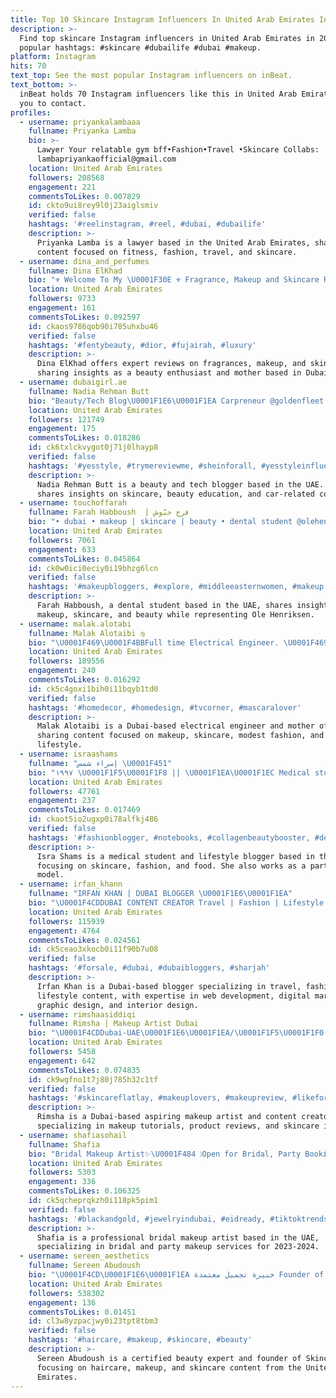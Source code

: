 ```yaml
---
title: Top 10 Skincare Instagram Influencers In United Arab Emirates In 2024
description: >-
  Find top skincare Instagram influencers in United Arab Emirates in 2024. Most
  popular hashtags: #skincare #dubailife #dubai #makeup.
platform: Instagram
hits: 70
text_top: See the most popular Instagram influencers on inBeat.
text_bottom: >-
  inBeat holds 70 Instagram influencers like this in United Arab Emirates for
  you to contact.
profiles:
  - username: priyankalambaaa
    fullname: Priyanka Lamba
    bio: >-
      Lawyer Your relatable gym bff•Fashion•Travel •Skincare Collabs:
      lambapriyankaofficial@gmail.com
    location: United Arab Emirates
    followers: 208568
    engagement: 221
    commentsToLikes: 0.007829
    id: ckto9ui8rey9l0j23aiglsmiv
    verified: false
    hashtags: '#reelinstagram, #reel, #dubai, #dubailife'
    description: >-
      Priyanka Lamba is a lawyer based in the United Arab Emirates, sharing
      content focused on fitness, fashion, travel, and skincare.
  - username: dina_and_perfumes
    fullname: Dina ElKhad
    bio: "⚜️ Welcome To My \U0001F30E ⚜️ Fragrance, Makeup and Skincare Reviews ⚜️ Mom To Tala ⚜️DINA05 “ HealthNag “ \U0001F4CDDubai, UAE"
    location: United Arab Emirates
    followers: 9733
    engagement: 161
    commentsToLikes: 0.092597
    id: ckaos9786qob90i785uhxbu46
    verified: false
    hashtags: '#fentybeauty, #dior, #fujairah, #luxury'
    description: >-
      Dina ElKhad offers expert reviews on fragrances, makeup, and skincare,
      sharing insights as a beauty enthusiast and mother based in Dubai, UAE.
  - username: dubaigirl.ae
    fullname: Nadia Rehman Butt
    bio: "Beauty/Tech Blog\U0001F1E6\U0001F1EA Carpreneur @goldenfleet.ae Beauty Educator Skincare addict Mommy \U0001F468‍\U0001F469‍\U0001F467 @yesstyle NADIA50 @shop6thstreet NADIA"
    location: United Arab Emirates
    followers: 121749
    engagement: 175
    commentsToLikes: 0.018286
    id: ck6txlckvygot0j71j0lhayp8
    verified: false
    hashtags: '#yesstyle, #trymereviewme, #sheinforall, #yesstyleinfluencers'
    description: >-
      Nadia Rehman Butt is a beauty and tech blogger based in the UAE. She
      shares insights on skincare, beauty education, and car-related content.
  - username: touchoffarah
    fullname: Farah Habboush  | فرح حبّوش
    bio: "• dubai • makeup | skincare | beauty • dental student @olehenriksenme ambassador \U0001F48C touchoffarah@gmail.com"
    location: United Arab Emirates
    followers: 7061
    engagement: 633
    commentsToLikes: 0.045864
    id: ck0w0ici0eciy0i19bhzg6lcn
    verified: false
    hashtags: '#makeupbloggers, #explore, #middleeasternwomen, #makeup'
    description: >-
      Farah Habboush, a dental student based in the UAE, shares insights on
      makeup, skincare, and beauty while representing Ole Henriksen.
  - username: malak.alotabi
    fullname: Malak Alotaibi ♍️
    bio: "\U0001F469‍\U0001F4BBFull time Electrical Engineer. \U0001F469‍\U0001F467‍\U0001F466Mom of three. Makeup || Skincare || Modest Fashion || Lifestyle \U0001F4CDDubai, UAE"
    location: United Arab Emirates
    followers: 189556
    engagement: 240
    commentsToLikes: 0.016292
    id: ck5c4goxi1bih0i11bqyb1td0
    verified: false
    hashtags: '#homedecor, #homedesign, #tvcorner, #mascaralover'
    description: >-
      Malak Alotaibi is a Dubai-based electrical engineer and mother of three,
      sharing content focused on makeup, skincare, modest fashion, and
      lifestyle.
  - username: israashams
    fullname: "إسراء شمس \U0001F451"
    bio: "١٩٩٧ \U0001F1F5\U0001F1F8 || \U0001F1EA\U0001F1EC Medical student \U0001FA7A Life style blogger \U0001F4AB A part time model\U0001F4CC Skincare || fashion || food"
    location: United Arab Emirates
    followers: 47761
    engagement: 237
    commentsToLikes: 0.017469
    id: ckaot5io2ugxp0i78alfkj486
    verified: false
    hashtags: '#fashionblogger, #notebooks, #collagenbeautybooster, #dentoluna'
    description: >-
      Isra Shams is a medical student and lifestyle blogger based in the UAE,
      focusing on skincare, fashion, and food. She also works as a part-time
      model.
  - username: irfan_khann
    fullname: "IRFAN KHAN | DUBAI BLOGGER \U0001F1E6\U0001F1EA"
    bio: "\U0001F4CDDUBAI CONTENT CREATOR Travel | Fashion | Lifestyle | Webdeveloper |Digital Marketing Manager | Graphic Designer | Interior Designer"
    location: United Arab Emirates
    followers: 115939
    engagement: 4764
    commentsToLikes: 0.024561
    id: ck5ceao3xkocb0i11f90b7u08
    verified: false
    hashtags: '#forsale, #dubai, #dubaibloggers, #sharjah'
    description: >-
      Irfan Khan is a Dubai-based blogger specializing in travel, fashion, and
      lifestyle content, with expertise in web development, digital marketing,
      graphic design, and interior design.
  - username: rimshaasiddiqi
    fullname: Rimsha | Makeup Artist Dubai
    bio: "\U0001F4CDDubai-UAE\U0001F1E6\U0001F1EA/\U0001F1F5\U0001F1F0 \U0001F484Aspiring Makeup Artist \U0001F4F8Content Creator \U0001F4E9DM/Email For Inquires"
    location: United Arab Emirates
    followers: 5458
    engagement: 642
    commentsToLikes: 0.074835
    id: ck9wgfno1t7j80j785h32c1tf
    verified: false
    hashtags: '#skincareflatlay, #makeuplovers, #makeupreview, #likeforlikes'
    description: >-
      Rimsha is a Dubai-based aspiring makeup artist and content creator
      specializing in makeup tutorials, product reviews, and skincare insights.
  - username: shafiasohail
    fullname: Shafia
    bio: "Bridal Makeup Artist✨\U0001F484 ❕Open for Bridal, Party Booking 2023-2024 DM for booking/ Enquiries Owner @m.s.a_boutique @shafiasohail2.0"
    location: United Arab Emirates
    followers: 5303
    engagement: 336
    commentsToLikes: 0.106325
    id: ck5qcheprqkzh0i118pk5pim1
    verified: false
    hashtags: '#blackandgold, #jewelryindubai, #eidready, #tiktoktrends'
    description: >-
      Shafia is a professional bridal makeup artist based in the UAE,
      specializing in bridal and party makeup services for 2023-2024.
  - username: sereen_aesthetics
    fullname: Sereen Abudoush
    bio: "\U0001F4CD\U0001F1E6\U0001F1EA خبيرة تجميل معتمدة Founder of @skinchord"
    location: United Arab Emirates
    followers: 538302
    engagement: 136
    commentsToLikes: 0.01451
    id: cl3w8yzpacjwy0i23tpt8tbm3
    verified: false
    hashtags: '#haircare, #makeup, #skincare, #beauty'
    description: >-
      Sereen Abudoush is a certified beauty expert and founder of Skinchord,
      focusing on haircare, makeup, and skincare content from the United Arab
      Emirates.
---
```


